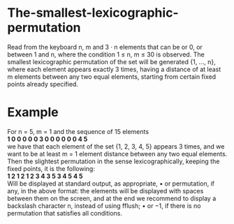 # The-smallest-lexicographic-permutation
Read from the keyboard n, m and 3 · n elements that can be or 0, or between 1 and n, where the condition 1 ≤ n, m ≤ 30 is observed. The smallest lexicographic permutation of the set will be generated {1, ..., n}, where each element appears exactly 3 times, having a distance of at least m elements between any two equal elements, starting from certain fixed points already specified.
# Example
For n = 5, m = 1 and the sequence of 15 elements  
**1 0 0 0 0 0 3 0 0 0 0 0 0 4 5**  
we have that each element of the set {1, 2, 3, 4, 5} appears 3 times, and we want to be at least m = 1 element distance between any two equal elements.  
Then the slightest permutation in the sense
lexicographically, keeping the fixed points, it is the following:  
**1 2 1 2 1 2 3 4 3 5 3 4 5 4 5**  
Will be displayed at standard output, as appropriate,
• or permutation, if any, in the above format: the elements will be displayed with spaces between them
on the screen, and at the end we recommend to display a backslash character n, instead of using fflush;
• or −1, if there is no permutation that satisfies all conditions.
